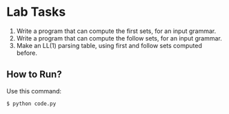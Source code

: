 # Lab Tasks
1. Write a program that can compute the first sets, for an input grammar.
2. Write a program that can compute the follow sets, for an input grammar.
3. Make an LL(1) parsing table, using first and follow sets computed before.

## How to Run?
Use this command:
```shell
$ python code.py
```
